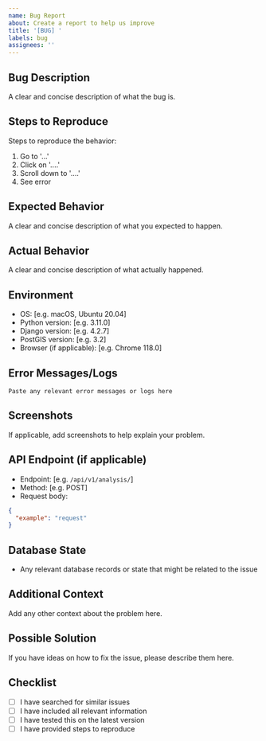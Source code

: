 ```yaml
---
name: Bug Report
about: Create a report to help us improve
title: '[BUG] '
labels: bug
assignees: ''
---
```


## Bug Description
A clear and concise description of what the bug is.

## Steps to Reproduce
Steps to reproduce the behavior:
1. Go to '...'
2. Click on '....'
3. Scroll down to '....'
4. See error

## Expected Behavior
A clear and concise description of what you expected to happen.

## Actual Behavior
A clear and concise description of what actually happened.

## Environment
- OS: [e.g. macOS, Ubuntu 20.04]
- Python version: [e.g. 3.11.0]
- Django version: [e.g. 4.2.7]
- PostGIS version: [e.g. 3.2]
- Browser (if applicable): [e.g. Chrome 118.0]

## Error Messages/Logs
```
Paste any relevant error messages or logs here
```

## Screenshots
If applicable, add screenshots to help explain your problem.

## API Endpoint (if applicable)
- Endpoint: [e.g. `/api/v1/analysis/`]
- Method: [e.g. POST]
- Request body:
```json
{
  "example": "request"
}
```

## Database State
- Any relevant database records or state that might be related to the issue

## Additional Context
Add any other context about the problem here.

## Possible Solution
If you have ideas on how to fix the issue, please describe them here.

## Checklist
- [ ] I have searched for similar issues
- [ ] I have included all relevant information
- [ ] I have tested this on the latest version
- [ ] I have provided steps to reproduce
